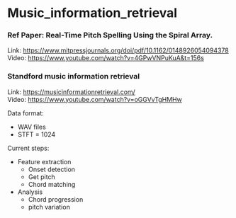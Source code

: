 # Music_information_retrieval

### Ref Paper: Real-Time Pitch Spelling Using the Spiral Array. 
 Link: https://www.mitpressjournals.org/doi/pdf/10.1162/0148926054094378
</br> Video: https://www.youtube.com/watch?v=4GPwVNPuKuA&t=156s

### Standford music information retrieval
 Link: https://musicinformationretrieval.com/
</br> Video: https://www.youtube.com/watch?v=oGGVvTgHMHw

Data format:
- WAV files
- STFT = 1024

Current steps:
- Feature extraction
  - Onset detection
  - Get pitch
  - Chord matching
- Analysis
  - Chord progression
  - pitch variation

